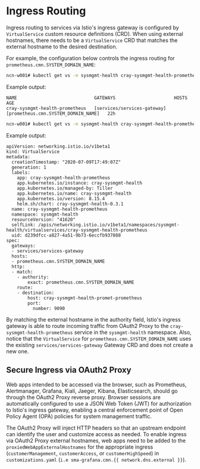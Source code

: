 # Ingress Routing

Ingress routing to services via Istio's ingress gateway is configured by `VirtualService` custom resource definitions \(CRD\). When using external hostnames, there needs to be a `VirtualService` CRD that matches the external hostname to the desired destination.

For example, the configuration below controls the ingress routing for `prometheus.cmn.SYSTEM_DOMAIN_NAME`:

```bash
ncn-w001# kubectl get vs -n sysmgmt-health cray-sysmgmt-health-prometheus
```

Example output:

```text
NAME                             GATEWAYS                      HOSTS                              AGE
cray-sysmgmt-health-prometheus   [services/services-gateway]   [prometheus.cmn.SYSTEM_DOMAIN_NAME]   22h
```

```bash
ncn-w001# kubectl get vs -n sysmgmt-health cray-sysmgmt-health-prometheus -o yaml
```

Example output:

```text
apiVersion: networking.istio.io/v1beta1
kind: VirtualService
metadata:
  creationTimestamp: "2020-07-09T17:49:07Z"
  generation: 1
  labels:
    app: cray-sysmgmt-health-prometheus
    app.kubernetes.io/instance: cray-sysmgmt-health
    app.kubernetes.io/managed-by: Tiller
    app.kubernetes.io/name: cray-sysmgmt-health
    app.kubernetes.io/version: 8.15.4
    helm.sh/chart: cray-sysmgmt-health-0.3.1
  name: cray-sysmgmt-health-prometheus
  namespace: sysmgmt-health
  resourceVersion: "41620"
  selfLink: /apis/networking.istio.io/v1beta1/namespaces/sysmgmt-health/virtualservices/cray-sysmgmt-health-prometheus
  uid: d239dfcc-a827-4a51-9b73-6eccfb937088
spec:
  gateways:
  - services/services-gateway
  hosts:
  - prometheus.cmn.SYSTEM_DOMAIN_NAME
  http:
  - match:
    - authority:
        exact: prometheus.cmn.SYSTEM_DOMAIN_NAME
    route:
    - destination:
        host: cray-sysmgmt-health-promet-prometheus
        port:
          number: 9090

```

By matching the external hostname in the authority field, Istio's ingress gateway is able to route incoming traffic from OAuth2 Proxy to the `cray-sysmgmt-health-prometheus` service in the `sysmgmt-health`
namespace. Also, notice that the `VirtualService` for `prometheus.cmn.SYSTEM_DOMAIN_NAME` uses the existing `services/services-gateway` Gateway CRD and does not create a new one.

## Secure Ingress via OAuth2 Proxy

Web apps intended to be accessed via the browser, such as Prometheus, Alertmanager, Grafana, Kiali, Jaeger, Kibana, Elasticsearch, should go through the OAuth2 Proxy reverse proxy. Browser sessions are
automatically configured to use a JSON Web Token \(JWT\) for authorization to Istio's ingress gateway, enabling a central enforcement point of Open Policy Agent \(OPA\) policies for system management traffic.

The OAuth2 Proxy will inject HTTP headers so that an upstream endpoint can identify the user and customize access as needed. To enable ingress via OAuth2 Proxy external hostnames, web apps need to be added to
the `proxiedWebAppExternalHostnames` for the appropriate ingress (`customerManagement`, `customerAccess`, or `customerHighSpeed`) in `customizations.yaml` (`i.e sma-grafana.cmn.{{ network.dns.external }}`).
